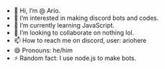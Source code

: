 - 👋 Hi, I’m @ Ario.
- 👀 I’m interested in making discord bots and codes.
- 🌱 I’m currently learning JavaScript.
- 💞️ I’m looking to collaborate on nothing lol.
- 📫 How to reach me on discord, user: ariohere
- 😄 Pronouns: he/him
- ⚡ Random fact: I use node.js to make bots.

<!---
ario-developer/ario-developer is a ✨ special ✨ repository because its `README.md` (this file) appears on your GitHub profile.
You can click the Preview link to take a look at your changes.
--->

